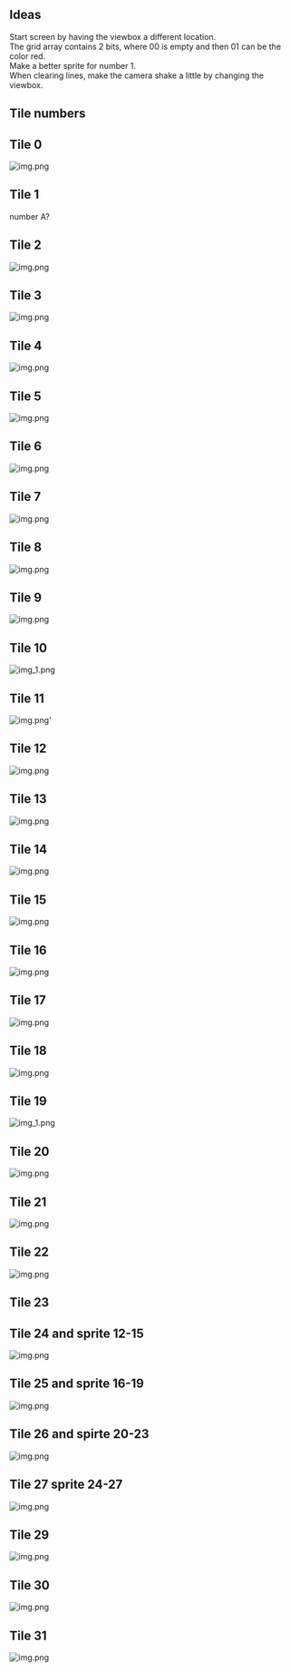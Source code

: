 ## Ideas
Start screen by having the viewbox a different location. \
The grid array contains 2 bits, where 00 is empty and then 01 can be the color red. \
Make a better sprite for number 1. \
When clearing lines, make the camera shake a little by changing the viewbox.
## Tile numbers
## Tile 0
![img.png](images/Background.png)
## Tile 1
number A?
## Tile 2
![img.png](images/letterE.png)
## Tile 3
![img.png](images/letterO.png)
## Tile 4
![img.png](images/letterT.png)
## Tile 5
![img.png](images/letterP.png)
## Tile 6
![img.png](images/letterS.png)
## Tile 7
![img.png](images/letterC.png)
## Tile 8
![img.png](images/letterR.png)
## Tile 9
![img.png](images/letterL.png)
## Tile 10
![img_1.png](images/number0.png)
## Tile 11
![img.png](images/Number1.png)'
## Tile 12
![img.png](images/number2.png)
## Tile 13
![img.png](images/number3.png)
## Tile 14
![img.png](images/number4.png)
## Tile 15
![img.png](images/number15.png)
## Tile 16
![img.png](images/number6.png)
## Tile 17
![img.png](images/number7.png)
## Tile 18
![img.png](images/number8.png)
## Tile 19
![img_1.png](images/number9.png)
## Tile 20
![img.png](images/letterV.png)
## Tile 21
![img.png](images/tile21.png)
## Tile 22
![img.png](images/tile22.png)
## Tile 23

## Tile 24 and sprite 12-15

![img.png](images/blueBlock.png)
## Tile 25 and sprite 16-19
![img.png](images/orangeBlock.png)
## Tile 26 and spirte 20-23
![img.png](images/pinkBlock.png)
## Tile 27 sprite 24-27
![img.png](images/purpleBlock.png)
## Tile 29
![img.png](images/tile29.png)
## Tile 30
![img.png](images/tile30.png)
## Tile 31
![img.png](images/tile31.png)